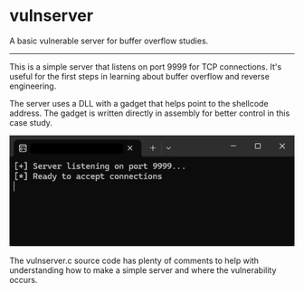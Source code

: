 # vulnserver

A basic vulnerable server for buffer overflow studies.

---

This is a simple server that listens on port 9999 for TCP connections. It's useful for the first steps in learning about buffer overflow and reverse engineering.

The server uses a DLL with a gadget that helps point to the shellcode address. The gadget is written directly in assembly for better control in this case study.

![](images/image.png)

The vulnserver.c source code has plenty of comments to help with understanding how to make a simple server and where the vulnerability occurs.
